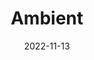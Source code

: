 ---
title: "Ambient"
description: "Analyze customer service calls to get an overview of your service quality and effectiveness."
date: 2022-11-13
path: "https://devpost.com/software/ambient-5xmhgo"
image: "assets/img/ambient.png"
---